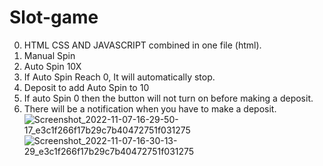 # Slot-game
0. HTML CSS AND JAVASCRIPT combined in one file (html).
1. Manual Spin
2. Auto Spin 10X
3. If Auto Spin Reach 0, It will automatically stop.
4. Deposit to add Auto Spin to 10
5. If auto Spin 0 then the button will not turn on before making a deposit.
6. There will be a notification when you have to make a deposit.
![Screenshot_2022-11-07-16-29-50-17_e3c1f266f17b29c7b40472751f031275](https://user-images.githubusercontent.com/78299674/200276384-8bc22b8b-c655-4dff-9f14-11ac5197e9ec.jpg)
![Screenshot_2022-11-07-16-30-13-29_e3c1f266f17b29c7b40472751f031275](https://user-images.githubusercontent.com/78299674/200276422-d367b9f1-1596-412b-9e54-b8f50c37cc8e.jpg)
